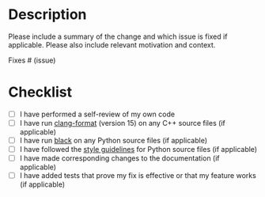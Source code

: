 <!--
If you are a first-time contributor to OpenMC, please have a look at our
contributing guidelines:
https://github.com/openmc-dev/openmc/blob/develop/CONTRIBUTING.md
-->

# Description

Please include a summary of the change and which issue is fixed if applicable. Please also include relevant motivation and context.

Fixes # (issue)

# Checklist

- [ ] I have performed a self-review of my own code
- [ ] I have run [clang-format](https://docs.openmc.org/en/latest/devguide/styleguide.html#automatic-formatting) (version 15) on any C++ source files (if applicable)
- [ ] I have run [black](https://black.readthedocs.io/en/stable/index.html) on any Python source files (if applicable)
- [ ] I have followed the [style guidelines](https://docs.openmc.org/en/latest/devguide/styleguide.html#python) for Python source files (if applicable)
- [ ] I have made corresponding changes to the documentation (if applicable)
- [ ] I have added tests that prove my fix is effective or that my feature works (if applicable)
<!--
While tests will automatically be checked by CI, it is good practice to
ensure that they pass locally first. See instructions here:
https://docs.openmc.org/en/latest/devguide/tests.html
-->
